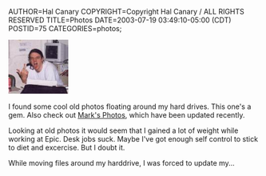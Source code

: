 AUTHOR=Hal Canary
COPYRIGHT=Copyright Hal Canary / ALL RIGHTS RESERVED
TITLE=Photos
DATE=2003-07-19 03:49:10-05:00 (CDT)
POSTID=75
CATEGORIES=photos;

[![[Thumb]](/photos/thumb/1999-11-josh-jones-bird.jpg)](/photos/1999-11-josh-jones-bird.jpg)

I found some cool old photos floating around my hard drives. This one's a gem. Also check out [Mark's Photos](http://nuclear.physics.wisc.edu/~chapman/pictures/), which have been updated recently.

Looking at old photos it would seem that I gained a lot of weight while working at Epic. Desk jobs suck. Maybe I've got enough self control to stick to diet and excercise. But I doubt it.

While moving files around my harddrive, I was forced to update my...

